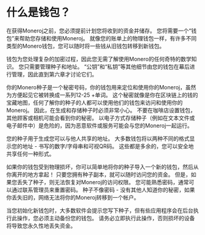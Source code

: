 # 什么是钱包？

在获得Moneroj之前，您必须提前计划您将收到的资金并储存。 您将需要一个“钱包”来帮助您存储和使用Moneroj。 就像您的账单上的物理钱包一样，有许多不同类型的Monero钱包，您可以随时将一些钱从旧钱包转移到新钱包。

钱包为您处理复杂的加密过程，因此您无需了解使用Monero的任何奇特的数学知识。 您只需要管理种子和地址。 “公钥”和“私钥”等其他细节由您的钱包在幕后进行管理，因此直到第六章才讨论它们。

你的Monero种子是一个秘密号码，你的钱包用来定位和使用你的Moneroj，虽然为方便起见它被转换成一系列12-25 +单词。 这个秘密就像是你在区块链上的钱的宝藏地图，任何了解你的种子的人都可以使用他们的钱包来访问和使用你的Moneroj。 因此，在生成和存储种子时必须非常小心。 不要在咖啡店设置钱包，其他顾客或相机可能会看到你的秘密。 以电子方式存储种子（例如在文本文件或电子邮件中）是危险的，因为恶意软件或服务可能会与您的Moneroj一起运行。

您的种子用于生成您可以与他人共享的地址。 大多数钱包将以两种不同的格式显示您的地址 - 书写的数字/字母串和可视QR码。 这些都是多余的，您可以安全地共享任何一种形式。

如果你的钱包受到物理损坏，你可以简单地将你的种子导入一个新的钱包，然后从你离开的地方拿起！ 只要您拥有种子副本，就可以随时访问您的资金。 但是，如果您丢失了种子，则无法恢复对Moneroj的访问权限。 您可能熟悉密码，通常可以通过联系管理员来重置密码。 种子不像密码 - 没有其他人知道你的秘密，如果你丢失旧的，网络无法将你的Moneroj转移到一个帐户。

当您初始化新钱包时，大多数软件会提示您写下种子，但有些应用程序会在后台执行此操作，您必须主动备份您的钱包。 请务必立即执行此操作，否则损坏的设备将导致您永久性地丢失资金。
